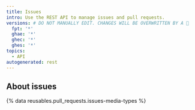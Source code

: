 ```yaml
---
title: Issues
intro: Use the REST API to manage issues and pull requests.
versions: # DO NOT MANUALLY EDIT. CHANGES WILL BE OVERWRITTEN BY A 🤖
  fpt: '*'
  ghae: '*'
  ghec: '*'
  ghes: '*'
topics:
  - API
autogenerated: rest
---
```


## About issues

{% data reusables.pull_requests.issues-media-types %}

<!-- Content after this section is automatically generated -->
